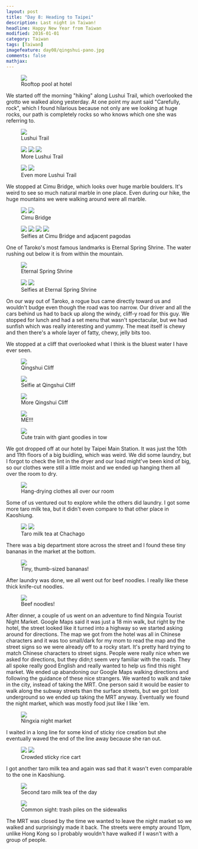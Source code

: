 ```yaml
---
layout: post
title: "Day 8: Heading to Taipei"
description: Last night in Taiwan!
headline: Happy New Year from Taiwan
modified: 2016-01-01	
category: Taiwan
tags: [Taiwan]
imagefeature: day08/qingshui-pano.jpg
comments: false
mathjax:
---
```


<figure>
<a href='{{ site.url }}/images/day08/pool.jpg'><img src='{{ site.url }}/images/day08/pool.jpg'></a>
<figcaption>Rooftop pool at hotel</figcaption>
</figure>

We started off the morning "hiking" along Lushui Trail, which overlooked the grotto we walked along
yesterday. At one point my aunt said "Carefully, rock", which I found hilarious because not only
are we looking at huge rocks, our path is completely rocks so who knows which one she was referring
to.

<figure>
<a href='{{ site.url }}/images/day08/lushui-pano.jpg'><img src='{{ site.url }}/images/day08/lushui-pano.jpg'></a>
<figcaption>Lushui Trail</figcaption>
</figure>

<figure class="third">
<a href='{{ site.url }}/images/day08/lushui-vert1.jpg'><img src='{{ site.url }}/images/day08/lushui-vert1.jpg'></a>
<a href='{{ site.url }}/images/day08/lushui-vert2.jpg'><img src='{{ site.url }}/images/day08/lushui-vert2.jpg'></a>
<a href='{{ site.url }}/images/day08/lushui-vert3.jpg'><img src='{{ site.url }}/images/day08/lushui-vert3.jpg'></a>
<figcaption>More Lushui Trail</figcaption>
</figure>

<figure class="half">
<a href='{{ site.url }}/images/day08/lushui1.jpg'><img src='{{ site.url }}/images/day08/lushui1.jpg'></a>
<a href='{{ site.url }}/images/day08/lushui2.jpg'><img src='{{ site.url }}/images/day08/lushui2.jpg'></a>
<figcaption>Even more Lushui Trail</figcaption>
</figure>

We stopped at Cimu Bridge, which looks over huge marble boulders. It's weird to see so much natural
marble in one place. Even during our hike, the huge mountains we were walking around were all
marble.

<figure class="half">
<a href='{{ site.url }}/images/day08/cimu1.jpg'><img src='{{ site.url }}/images/day08/cimu1.jpg'></a>
<a href='{{ site.url }}/images/day08/cimu2.jpg'><img src='{{ site.url }}/images/day08/cimu2.jpg'></a>
<figcaption>Cimu Bridge</figcaption>
</figure>

<figure class="half">
<a href='{{ site.url }}/images/day08/cimu-selfie1.jpg'><img src='{{ site.url }}/images/day08/cimu-selfie1.jpg'></a>
<a href='{{ site.url }}/images/day08/cimu-selfie2.jpg'><img src='{{ site.url }}/images/day08/cimu-selfie2.jpg'></a>
<a href='{{ site.url }}/images/day08/cimu-selfie3.jpg'><img src='{{ site.url }}/images/day08/cimu-selfie3.jpg'></a>
<a href='{{ site.url }}/images/day08/cimu-selfie4.jpg'><img src='{{ site.url }}/images/day08/cimu-selfie4.jpg'></a>
<figcaption>Selfies at Cimu Bridge and adjacent pagodas</figcaption>
</figure>

One of Taroko's most famous landmarks is Eternal Spring Shrine. The water rushing out below it is
from within the mountain.

<figure>
<a href='{{ site.url }}/images/day08/eternal.jpg'><img src='{{ site.url }}/images/day08/eternal.jpg'></a>
<figcaption>Eternal Spring Shrine</figcaption>
</figure>

<figure class="half">
<a href='{{ site.url }}/images/day08/eternal-selfie1.jpg'><img src='{{ site.url }}/images/day08/eternal-selfie1.jpg'></a>
<a href='{{ site.url }}/images/day08/eternal-selfie2.jpg'><img src='{{ site.url }}/images/day08/eternal-selfie2.jpg'></a>
<figcaption>Selfies at Eternal Spring Shrine</figcaption>
</figure>

On our way out of Taroko, a rogue bus came directly toward us and wouldn't budge even though the road was
too narrow. Our driver and all the cars behind us had to back up along the windy, cliff-y road for
this guy. We stopped for lunch and had a set menu that wasn't spectacular, but we had sunfish which
was really interesting and yummy. The meat itself is chewy and then there's a whole layer of fatty, chewy,
jelly bits too.

We stopped at a cliff that overlooked what I think is the bluest water I have ever seen.

<figure>
<a href='{{ site.url }}/images/day08/qingshui-pano.jpg'><img src='{{ site.url }}/images/day08/qingshui-pano.jpg'></a>
<figcaption>Qingshui Cliff</figcaption>
</figure>

<figure>
<a href='{{ site.url }}/images/day08/qingshui-selfie.jpg'><img src='{{ site.url }}/images/day08/qingshui-selfie.jpg'></a>
<figcaption>Selfie at Qingshui Cliff</figcaption>
</figure>

<figure>
<a href='{{ site.url }}/images/day08/qingshui.jpg'><img src='{{ site.url }}/images/day08/qingshui.jpg'></a>
<figcaption>More Qingshui Cliff</figcaption>
</figure>

<figure>
<a href='{{ site.url }}/images/day08/quinshui-me.jpg'><img src='{{ site.url }}/images/day08/quinshui-me.jpg'></a>
<figcaption>ME!!!</figcaption>
</figure>

<figure>
<a href='{{ site.url }}/images/day08/bakery-train.jpg'><img src='{{ site.url }}/images/day08/bakery-train.jpg'></a>
<figcaption>Cute train with giant goodies in tow</figcaption>
</figure>

We got dropped off at our hotel by Taipei Main Station. It was just the 10th and 11th floors of
a big buidling, which was weird. We did some laundry, but I forgot to check the lint in the dryer
and our load might've been kind of big, so our clothes were still a little moist and we ended up
hanging them all over the room to dry.

<figure>
<a href='{{ site.url }}/images/day08/laundry.jpg'><img src='{{ site.url }}/images/day08/laundry.jpg'></a>
<figcaption>Hang-drying clothes all over our room</figcaption>
</figure>

Some of us ventured out to explore while the others did laundry. I got some more taro milk tea, but
it didn't even compare to that other place in Kaoshiung.

<figure class="half">
<a href='{{ site.url }}/images/day08/chachago1.jpg'><img src='{{ site.url }}/images/day08/chachago1.jpg'></a>
<a href='{{ site.url }}/images/day08/chachago2.jpg'><img src='{{ site.url }}/images/day08/chachago2.jpg'></a>
<figcaption>Taro milk tea at Chachago</figcaption>
</figure>

There was a big department store across the street and I found these tiny bananas in the market at
the bottom.

<figure>
<a href='{{ site.url }}/images/day08/tiny-bananas.jpg'><img src='{{ site.url }}/images/day08/tiny-bananas.jpg'></a>
<figcaption>Tiny, thumb-sized bananas!</figcaption>
</figure>

After laundry was done, we all went out for beef noodles. I really like these thick knife-cut
noodles.

<figure>
<a href='{{ site.url }}/images/day08/liang-pin.jpg'><img src='{{ site.url }}/images/day08/liang-pin.jpg'></a>
<figcaption>Beef noodles!</figcaption>
</figure>

After dinner, a couple of us went on an adventure to find Ningxia Tourist Night Market. Google Maps
said it was just a 18 min walk, but right by the hotel, the street looked like it turned into
a highway so we started asking around for directions. The map we got from the hotel was all in
Chinese characters and it was too small/dark for my mom to read the map and the street signs so we
were already off to a rocky start. It's pretty hard trying to match Chinese characters to street
signs. People were really nice when we asked for directions, but they didn;t seem very familiar
with the roads. They all spoke really good English and really wanted to help us find this night
market. We ended up abandoning our Google Maps walking directions and following the guidance of
these nice strangers. We wanted to walk and take in the city, instead of taking the MRT. One person
said it would be easier to walk along the subway streets than the surface streets, but we got lost
underground so we ended up taking the MRT anyway. Eventually we found the night market, which was
mostly food jsut like I like 'em.

<figure>
<a href='{{ site.url }}/images/day08/ningxia.jpg'><img src='{{ site.url }}/images/day08/ningxia.jpg'></a>
<figcaption>Ningxia night market</figcaption>
</figure>

I waited in a long line for some kind of sticky rice creation but she eventually waved the end of
the line away because she ran out.

<figure class="half">
<a href='{{ site.url }}/images/day08/sticky-rice1.jpg'><img src='{{ site.url }}/images/day08/sticky-rice1.jpg'></a>
<a href='{{ site.url }}/images/day08/sticky-rice2.jpg'><img src='{{ site.url }}/images/day08/sticky-rice2.jpg'></a>
<figcaption>Crowded sticky rice cart</figcaption>
</figure>

I got another taro milk tea and again was sad that it wasn't even comparable to the one in
Kaoshiung.

<figure>
<a href='{{ site.url }}/images/day08/taro.jpg'><img src='{{ site.url }}/images/day08/taro.jpg'></a>
<figcaption>Second taro milk tea of the day</figcaption>
</figure>

<figure>
<a href='{{ site.url }}/images/day08/trash.jpg'><img src='{{ site.url }}/images/day08/trash.jpg'></a>
<figcaption>Common sight: trash piles on the sidewalks</figcaption>
</figure>

The MRT was closed by the time we wanted to leave the night market so we walked and surprisingly
made it back. The streets were empty around 11pm, unlike Hong Kong so I probably wouldn't have
walked if I wasn't with a group of people.

